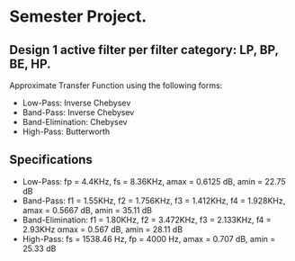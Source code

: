 # Semester Project.

## Design 1 active filter per filter category: LP, BP, BE, HP.
Approximate Transfer Function using the following forms:
- Low-Pass: Inverse Chebysev
- Band-Pass: Inverse Chebysev
- Band-Elimination: Chebysev
- High-Pass: Butterworth

## Specifications
- Low-Pass: fp = 4.4KHz, fs = 8.36KHz, amax = 0.6125 dB, amin = 22.75 dB
- Band-Pass: f1 = 1.55KHz, f2 = 1.756KHz, f3 = 1.412KHz, f4 = 1.928KHz, amax = 0.5667 dB, amin = 35.11 dB
- Band-Elimination: f1 = 1.80KHz, f2 = 3.472KHz, f3 = 2.133KHz, f4 = 2.93KHz αmax = 0.567 dB, amin = 28.11 dB
- High-Pass: fs = 1538.46 Hz, fp = 4000 Hz, amax = 0.707 dB, amin = 25.33 dB